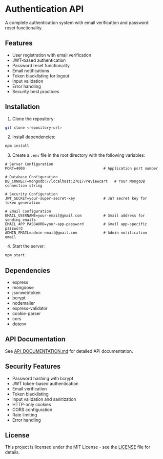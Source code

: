 # Authentication API

A complete authentication system with email verification and password reset functionality.

## Features

- User registration with email verification
- JWT-based authentication
- Password reset functionality
- Email notifications
- Token blacklisting for logout
- Input validation
- Error handling
- Security best practices

## Installation

1. Clone the repository:

```bash
git clone <repository-url>
```

2. Install dependencies:

```bash
npm install
```

3. Create a `.env` file in the root directory with the following variables:

```env
# Server Configuration
PORT=4000                                    # Application port number

# Database Configuration
DB_CONNECT=mongodb://localhost:27017/reviewcart   # Your MongoDB connection string

# Security Configuration
JWT_SECRET=your-super-secret-key             # JWT secret key for token generation

# Email Configuration
EMAIL_USERNAME=your-email@gmail.com          # Gmail address for sending emails
EMAIL_APP_PASSWORD=your-app-password         # Gmail app-specific password
ADMIN_EMAIL=admin-email@gmail.com            # Admin notification email

```

4. Start the server:

```bash
npm start
```

## Dependencies

- express
- mongoose
- jsonwebtoken
- bcrypt
- nodemailer
- express-validator
- cookie-parser
- cors
- dotenv

## API Documentation

See [API_DOCUMENTATION.md](./API_DOCUMENTATION.md) for detailed API documentation.

## Security Features

- Password hashing with bcrypt
- JWT token-based authentication
- Email verification
- Token blacklisting
- Input validation and sanitization
- HTTP-only cookies
- CORS configuration
- Rate limiting
- Error handling

## License

This project is licensed under the MIT License - see the [LICENSE](LICENSE) file for details.
